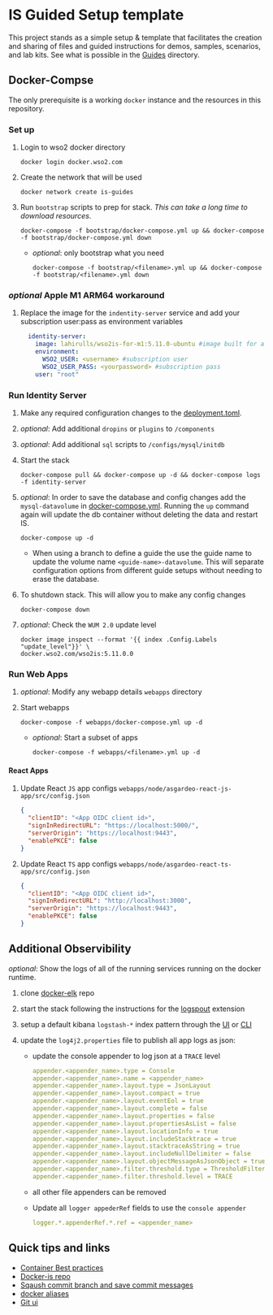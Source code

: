 # IS Guided Setup template

This project stands as a simple setup & template that facilitates the creation and sharing of files and guided instructions for demos, samples, scenarios, and lab kits. See what is possible in the [Guides](guides/README.md) directory.

## Docker-Compse

The only prerequisite is a working `docker` instance and the resources in this repository.

### Set up

1. Login to wso2 docker directory

    ```shell
    docker login docker.wso2.com
    ```

1. Create the network that will be used

    ```shell
    docker network create is-guides
    ```

1. Run `bootstrap` scripts to prep for stack. *This can take a long time to download resources*.

    ```shell
    docker-compose -f bootstrap/docker-compose.yml up && docker-compose -f bootstrap/docker-compose.yml down
    ```

    - *optional*: only bootstrap what you need

      ```shell
      docker-compose -f bootstrap/<filename>.yml up && docker-compose -f bootstrap/<filename>.yml down
      ```

### *optional* Apple M1 ARM64 workaround

1. Replace the image for the `indentity-server` service and add your subscription user:pass as environment variables

    ```yaml
      identity-server:
        image: lahirulls/wso2is-for-m1:5.11.0-ubuntu #image built for arm64
        environment:
          WSO2_USER: <username> #subscription user
          WSO2_USER_PASS: <yourpassword> #subscription pass
        user: "root"
    ```

### Run Identity Server

1. Make any required configuration changes to the [deployment.toml](../configs/identity-server/deployment.toml).

1. *optional*: Add additional `dropins` or `plugins` to `/components`
1. *optional*: Add additional `sql` scripts to `/configs/mysql/initdb`

1. Start the stack

    ```shell
    docker-compose pull && docker-compose up -d && docker-compose logs -f identity-server
    ```

1. *optional*: In order to save the database and config changes add the `mysql-datavolume` in [docker-compose.yml](docker-compose.yml). Running the `up` command again will update the db container without deleting the data and restart IS.

    ```shell
    docker-compose up -d
    ```

    - When using a branch to define a guide the use the guide name to update the volume name `<guide-name>-datavolume`. This will separate configuration options from different guide setups without needing to erase the database.

1. To shutdown stack. This will allow you to make any config changes

    ```shell
    docker-compose down
    ```

1. *optional*: Check the `WUM 2.0` update level

    ```shell
    docker image inspect --format '{{ index .Config.Labels "update_level"}}' \
    docker.wso2.com/wso2is:5.11.0.0
    ```

### Run Web Apps

1. *optional*: Modify any webapp details `webapps` directory

1. Start webapps

    ```shell
    docker-compose -f webapps/docker-compose.yml up -d
    ```

    - *optional*: Start a subset of apps

      ```shell
      docker-compose -f webapps/<filename>.yml up -d
      ```

#### React Apps

  1. Update React `JS` app configs `webapps/node/asgardeo-react-js-app/src/config.json`

      ```JSON
      {
        "clientID": "<App OIDC client id>",
        "signInRedirectURL": "https://localhost:5000/",
        "serverOrigin": "https://localhost:9443",
        "enablePKCE": false
      }
      ```

  1. Update React `TS` app configs `webapps/node/asgardeo-react-ts-app/src/config.json`

      ```JSON
      {
        "clientID": "<App OIDC client id>",
        "signInRedirectURL": "http://localhost:3000",
        "serverOrigin": "https://localhost:9443",
        "enablePKCE": false
      }
      ```

## Additional Observibility

*optional*: Show the logs of all of the running services running on the docker runtime.

1. clone [docker-elk](https://github.com/deviantony/docker-elk/) repo
1. start the stack following the instructions for the [logspout](https://github.com/deviantony/docker-elk/tree/main/extensions/logspout) extension
1. setup a default kibana `logstash-*` index pattern through the [UI](https://www.elastic.co/guide/en/kibana/current/index-patterns.html) or [CLI](https://github.com/deviantony/docker-elk#on-the-command-line)

1. update the `log4j2.properties` file to publish all app logs as json:
    - update the console appender to log json at a `TRACE` level

      ``` yaml
      appender.<appender_name>.type = Console
      appender.<appender_name>.name = <appender_name>
      appender.<appender_name>.layout.type = JsonLayout
      appender.<appender_name>.layout.compact = true
      appender.<appender_name>.layout.eventEol = true
      appender.<appender_name>.layout.complete = false
      appender.<appender_name>.layout.properties = false
      appender.<appender_name>.layout.propertiesAsList = false
      appender.<appender_name>.layout.locationInfo = true
      appender.<appender_name>.layout.includeStacktrace = true
      appender.<appender_name>.layout.stacktraceAsString = true
      appender.<appender_name>.layout.includeNullDelimiter = false
      appender.<appender_name>.layout.objectMessageAsJsonObject = true
      appender.<appender_name>.filter.threshold.type = ThresholdFilter
      appender.<appender_name>.filter.threshold.level = TRACE
      ```

    - all other file appenders can be removed

    - Update all `logger appederRef` fields to use the `console appender`

      ``` yaml
      logger.*.appenderRef.*.ref = <appender_name>
      ```

## Quick tips and links

- [Container Best practices](https://cloud.google.com/architecture/best-practices-for-operating-containers)
- [Docker-is repo](https://github.com/wso2/docker-is)
- [Sqaush commit branch and save commit messages](https://gitlab.com/-/snippets/1968617)
- [docker aliases](https://github.com/akarzim/zsh-docker-aliases)
- [Git ui](https://git-fork.com/)
